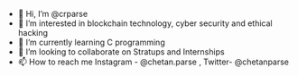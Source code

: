 - 👋 Hi, I’m @crparse
- 👀 I’m interested in blockchain technology, cyber security and ethical hacking 
- 🌱 I’m currently learning C programming
- 💞️ I’m looking to collaborate on Stratups and Internships
- 📫 How to reach me Instagram - @chetan.parse , Twitter- @chetanparse

<!---
crparse/crparse is a ✨ special ✨ repository because its `README.md` (this file) appears on your GitHub profile.
You can click the Preview link to take a look at your changes.
--->
